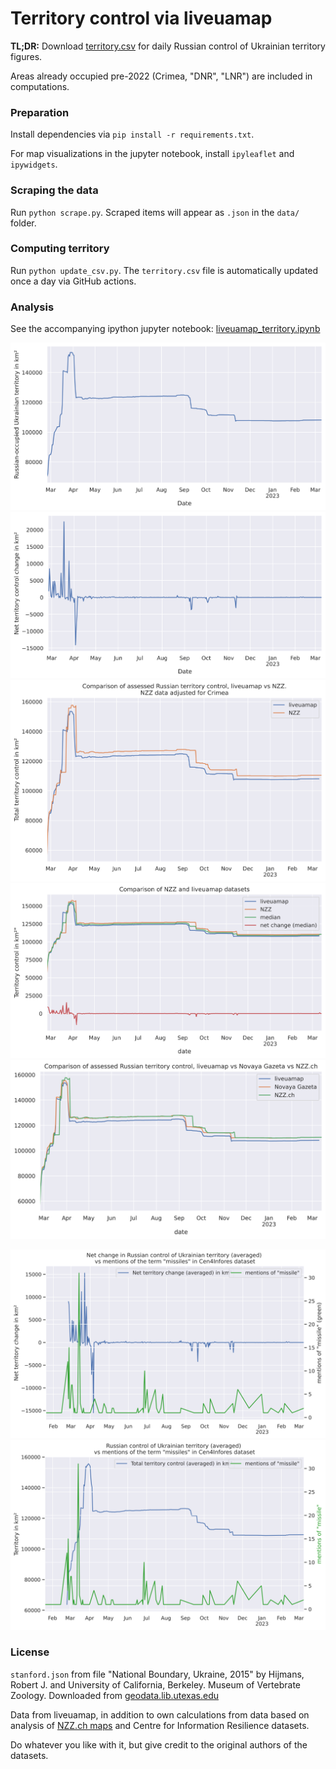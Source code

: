 # Territory control via liveuamap

**TL;DR:** Download [territory.csv](territory.csv) for daily Russian control of
Ukrainian territory figures.

Areas already occupied pre-2022 (Crimea, "DNR", "LNR") are included in
computations.

### Preparation
Install dependencies via `pip install -r requirements.txt`.

For map visualizations in the jupyter notebook, install `ipyleaflet` and
`ipywidgets`.

### Scraping the data
Run `python scrape.py`. Scraped items will appear as `.json` in the `data/`
folder.

### Computing territory
Run `python update_csv.py`. The `territory.csv` file is automatically updated
once a day via GitHub actions.

### Analysis

See the accompanying ipython jupyter notebook:
[liveuamap_territory.ipynb](liveuamap_territory.ipynb)

![liveuamap_area_total](liveuamap_area_total.svg)
![liveuamap_area_net](liveuamap_area_net.svg)
![liveuamap_nzz_area_comparison_total](liveuamap_nzz_area_comparison_total.svg)
![comparison_liveuamap_nzz_median](comparison_liveuamap_nzz_median.svg)
![liveuamap_novaya_nzz_area_comparison_tota](liveuamap_novaya_nzz_area_comparison_total.png)

![comparison_territory_net_missiles_eor](comparison_territory_net_missiles_eor.svg)
![comparison_territory_total_missiles_eor](comparison_territory_total_missiles_eor.svg)

### License

`stanford.json` from file "National Boundary, Ukraine, 2015" by Hijmans, Robert
J. and University of California, Berkeley. Museum of Vertebrate Zoology.
Downloaded from [geodata.lib.utexas.edu](https://geodata.lib.utexas.edu/catalog/stanford-nv937bq8361)

Data from liveuamap, in addition to own calculations from data based on analysis
of [NZZ.ch maps](https://github.com/conflict-investigations/nzz-maps) and Centre
for Information Resilience datasets.

Do whatever you like with it, but give credit to the original authors of the
datasets.
